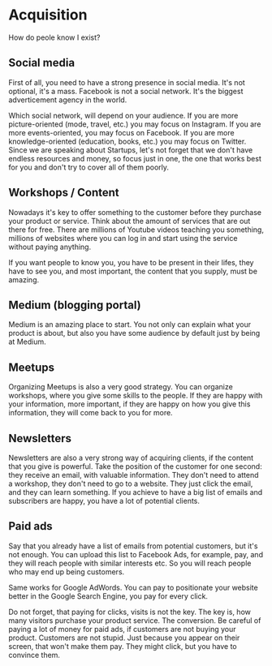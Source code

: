# Acquisition

How do peole know I exist? 

## Social media

First of all, you need to have a strong presence in social media. It's not optional, it's a mass. Facebook is not a social network. It's the biggest adverticement agency in the world.

Which social network, will depend on your audience. If you are more picture-oriented (mode, travel, etc.) you may focus on Instagram. If you are more events-oriented, you may focus on Facebook. If you are more knowledge-oriented (education, books, etc.) you may focus on Twitter.
Since we are speaking about Startups, let's not forget that we don't have endless resources and money, so focus just in one, the one that works best for you and don't try to cover all of them poorly.

## Workshops / Content

Nowadays it's key to offer something to the customer before they purchase your product or service. Think about the amount of services that are out there for free. There are millions of Youtube videos teaching you something, millions of websites where you can log in and start using the service without paying anything.

If you want people to know you, you have to be present in their lifes, they have to see you, and most important, the content that you supply, must be amazing.

## Medium (blogging portal) 
Medium is an amazing place to start. You not only can explain what your product is about, but also you have some audience by default just by being at Medium.

## Meetups
Organizing Meetups is also a very good strategy. You can organize workshops, where you give some skills to the people. If they are happy with your information, more important, if they are happy on how you give this information, they will come back to you for more.

## Newsletters
Newsletters are also a very strong way of acquiring clients, if the content that you give is powerful. Take the position of the customer for one second: they receive an email, with valuable information. They don't need to attend a workshop, they don't need to go to a website. They just click the email, and they can learn something. If you achieve to have a big list of emails and subscribers are happy, you have a lot of potential clients.

## Paid ads

Say that you already have a list of emails from potential customers, but it's not enough. You can upload this list to Facebook Ads, for example, pay, and they will reach people with similar interests etc. So you will reach people who may end up being customers.

Same works for Google AdWords. You can pay to positionate your website better in the Google Search Engine, you pay for every click.

Do not forget, that paying for clicks, visits is not the key. The key is, how many visitors purchase your product service. The conversion. Be careful of paying a lot of money for paid ads, if customers are not buying your product. Customers are not stupid. Just because you appear on their screen, that won't make them pay. They might click, but you have to convince them.


